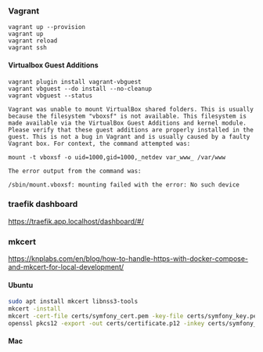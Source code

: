 ### Vagrant
```
vagrant up --provision
vagrant up
vagrant reload
vagrant ssh
```

#### Virtualbox Guest Additions

```
vagrant plugin install vagrant-vbguest
vagrant vbguest --do install --no-cleanup
vagrant vbguest --status
```

```
Vagrant was unable to mount VirtualBox shared folders. This is usually
because the filesystem "vboxsf" is not available. This filesystem is
made available via the VirtualBox Guest Additions and kernel module.
Please verify that these guest additions are properly installed in the
guest. This is not a bug in Vagrant and is usually caused by a faulty
Vagrant box. For context, the command attempted was:

mount -t vboxsf -o uid=1000,gid=1000,_netdev var_www_ /var/www

The error output from the command was:

/sbin/mount.vboxsf: mounting failed with the error: No such device
```

### traefik dashboard
https://traefik.app.localhost/dashboard/#/

### mkcert
https://knplabs.com/en/blog/how-to-handle-https-with-docker-compose-and-mkcert-for-local-development/
#### Ubuntu

```bash
sudo apt install mkcert libnss3-tools
mkcert -install
mkcert -cert-file certs/symfony_cert.pem -key-file certs/symfony_key.pem "app.localhost" "*.app.localhost" "domain.local" "*.domain.local"
openssl pkcs12 -export -out certs/certificate.p12 -inkey certs/symfony_key.pem -in certs/symfony_cert.pem
```

#### Mac